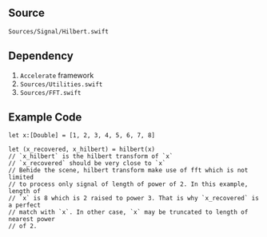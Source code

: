 ## Source
`Sources/Signal/Hilbert.swift`

## Dependency

1. `Accelerate` framework
2. `Sources/Utilities.swift`
3. `Sources/FFT.swift`

## Example Code

```{swift}
let x:[Double] = [1, 2, 3, 4, 5, 6, 7, 8]

let (x_recovered, x_hilbert) = hilbert(x)
// `x_hilbert` is the hilbert transform of `x`
// `x_recovered` should be very close to `x`
// Behide the scene, hilbert transform make use of fft which is not limited
// to process only signal of length of power of 2. In this example, length of
// `x` is 8 which is 2 raised to power 3. That is why `x_recovered` is a perfect
// match with `x`. In other case, `x` may be truncated to length of nearest power
// of 2.
```
